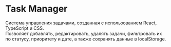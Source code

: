 # Task Manager

Система управления задачами, созданная с использованием React, TypeScript и CSS.  
Позволяет добавлять, редактировать, удалять задачи, фильтровать их по статусу, приоритету и дате, а также сохранять данные в localStorage.
